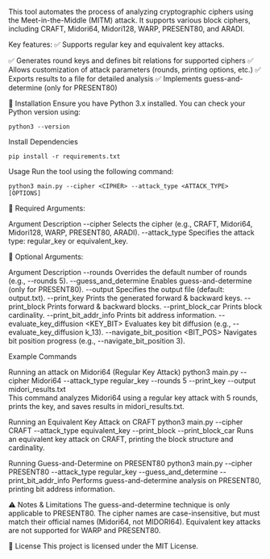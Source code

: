This tool automates the process of analyzing cryptographic ciphers using the Meet-in-the-Middle (MITM) attack. It supports various block ciphers, including CRAFT, Midori64, Midori128, WARP, PRESENT80, and ARADI.

Key features:
✅ Supports regular key and equivalent key attacks.

✅ Generates round keys and defines bit relations for supported ciphers
✅ Allows customization of attack parameters (rounds, printing options, etc.)
✅ Exports results to a file for detailed analysis
✅ Implements guess-and-determine (only for PRESENT80)


📜 Installation
Ensure you have Python 3.x installed. You can check your Python version using:

    python3 --version
    
 Install Dependencies

    pip install -r requirements.txt
    
Usage
Run the tool using the following command:
    
    python3 main.py --cipher <CIPHER> --attack_type <ATTACK_TYPE> [OPTIONS]
    
🔹 Required Arguments:

Argument	Description
--cipher	Selects the cipher (e.g., CRAFT, Midori64, Midori128, WARP, PRESENT80, ARADI).
--attack_type	Specifies the attack type: regular_key or equivalent_key.

🔹 Optional Arguments:

Argument	Description
--rounds <N>	Overrides the default number of rounds (e.g., --rounds 5).
--guess_and_determine	Enables guess-and-determine (only for PRESENT80).
--output <FILENAME>	Specifies the output file (default: output.txt).
--print_key	Prints the generated forward & backward keys.
--print_block	Prints forward & backward blocks.
--print_block_car	Prints block cardinality.
--print_bit_addr_info	Prints bit address information.
--evaluate_key_diffusion <KEY_BIT>	Evaluates key bit diffusion (e.g., --evaluate_key_diffusion k_13).
--navigate_bit_position <BIT_POS>	Navigates bit position progress (e.g., --navigate_bit_position 3).

Example Commands

Running an attack on Midori64 (Regular Key Attack)
    python3 main.py --cipher Midori64 --attack_type regular_key --rounds 5 --print_key --output midori_results.txt    
This command analyzes Midori64 using a regular key attack with 5 rounds, prints the key, and saves results in midori_results.txt.

Running an Equivalent Key Attack on CRAFT
    python3 main.py --cipher CRAFT --attack_type equivalent_key --print_block --print_block_car
Runs an equivalent key attack on CRAFT, printing the block structure and cardinality.

Running Guess-and-Determine on PRESENT80
    python3 main.py --cipher PRESENT80 --attack_type regular_key --guess_and_determine --print_bit_addr_info
Performs guess-and-determine analysis on PRESENT80, printing bit address information.

⚠️ Notes & Limitations
The guess-and-determine technique is only applicable to PRESENT80.
The cipher names are case-insensitive, but must match their official names (Midori64, not MIDORI64).
Equivalent key attacks are not supported for WARP and PRESENT80.

📜 License
This project is licensed under the MIT License.


